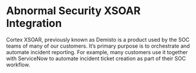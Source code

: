 # Abnormal Security XSOAR Integration

Cortex XSOAR, previously known as Demisto is a product used by the SOC teams of many of our customers. It’s primary purpose is to orchestrate and automate incident reporting. For example, many customers use it together with ServiceNow to automate incident ticket creation as part of their SOC workflow.


